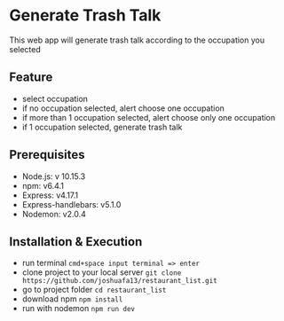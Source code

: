# Generate Trash Talk

This web app will generate trash talk according to the occupation you selected

## Feature

- select occupation
- if no occupation selected, alert choose one occupation
- if more than 1 occupation selected, alert choose only one occupation
- if 1 occupation selected, generate trash talk

## Prerequisites

- Node.js: v 10.15.3
- npm: v6.4.1
- Express: v4.17.1
- Express-handlebars: v5.1.0
- Nodemon: v2.0.4

## Installation & Execution

- run terminal
  `cmd+space input terminal => enter`
- clone project to your local server
  `git clone https://github.com/joshuafa13/restaurant_list.git`
- go to project folder
  `cd restaurant_list`
- download npm
  `npm install`
- run with nodemon
  `npm run dev`
